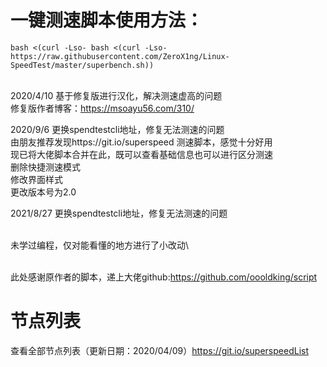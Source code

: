 # 一键测速脚本使用方法：
```bash <(curl -Lso- bash <(curl -Lso- https://raw.githubusercontent.com/ZeroX1ng/Linux-SpeedTest/master/superbench.sh))```

<br>2020/4/10  基于修复版进行汉化，解决测速虚高的问题
<br>           修复版作者博客：https://msoayu56.com/310/

2020/9/6   更换spendtestcli地址，修复无法测速的问题
<br>       由朋友推荐发现https://git.io/superspeed 测速脚本，感觉十分好用
<br>       现已将大佬脚本合并在此，既可以查看基础信息也可以进行区分测速
<br>       删除快捷测速模式
<br>       修改界面样式
<br>       更改版本号为2.0

2021/8/27  更换spendtestcli地址，修复无法测速的问题

<br>未学过编程，仅对能看懂的地方进行了小改动\


<br>此处感谢原作者的脚本，递上大佬github:https://github.com/oooldking/script

# 节点列表
查看全部节点列表（更新日期：2020/04/09）https://git.io/superspeedList
